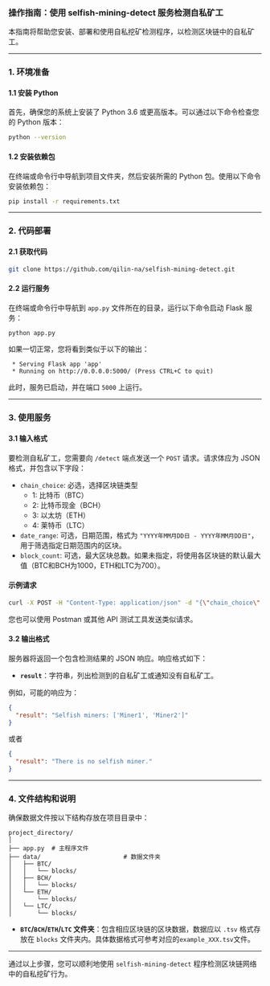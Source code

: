 ### 操作指南：使用 selfish-mining-detect 服务检测自私矿工

本指南将帮助您安装、部署和使用自私挖矿检测程序，以检测区块链中的自私矿工。

---

### 1. 环境准备

#### 1.1 安装 Python
首先，确保您的系统上安装了 Python 3.6 或更高版本。可以通过以下命令检查您的 Python 版本：

```bash
python --version
```

#### 1.2 安装依赖包
在终端或命令行中导航到项目文件夹，然后安装所需的 Python 包。使用以下命令安装依赖包：

```bash
pip install -r requirements.txt
```

---

### 2. 代码部署

#### 2.1 获取代码

```bash
git clone https://github.com/qilin-na/selfish-mining-detect.git
```

#### 2.2 运行服务
在终端或命令行中导航到 `app.py` 文件所在的目录，运行以下命令启动 Flask 服务：

```bash
python app.py
```

如果一切正常，您将看到类似于以下的输出：

```
 * Serving Flask app 'app'
 * Running on http://0.0.0.0:5000/ (Press CTRL+C to quit)
```

此时，服务已启动，并在端口 `5000` 上运行。

---

### 3. 使用服务

#### 3.1 输入格式
要检测自私矿工，您需要向 `/detect` 端点发送一个 `POST` 请求。请求体应为 JSON 格式，并包含以下字段：

- `chain_choice`: 必选，选择区块链类型
  - 1: 比特币（BTC）
  - 2: 比特币现金（BCH）
  - 3: 以太坊（ETH）
  - 4: 莱特币（LTC）
- `date_range`: 可选，日期范围，格式为 `"YYYY年MM月DD日 - YYYY年MM月DD日"`，用于筛选指定日期范围内的区块。
- `block_count`: 可选，最大区块总数。如果未指定，将使用各区块链的默认最大值（BTC和BCH为1000，ETH和LTC为700）。

#### 示例请求

```bash
curl -X POST -H "Content-Type: application/json" -d "{\"chain_choice\":1, \"date_range\":\"2024年08月01日-2024年08月07日\", \"block_count\":950}" http://localhost:5000/detect
```

您也可以使用 Postman 或其他 API 测试工具发送类似请求。

#### 3.2 输出格式
服务器将返回一个包含检测结果的 JSON 响应。响应格式如下：

- **`result`**：字符串，列出检测到的自私矿工或通知没有自私矿工。

例如，可能的响应为：

```json
{
  "result": "Selfish miners: ['Miner1', 'Miner2']"
}
```

或者

```json
{
  "result": "There is no selfish miner."
}
```

---

### 4. 文件结构和说明

确保数据文件按以下结构存放在项目目录中：

```plaintext
project_directory/
│
├── app.py  # 主程序文件
├── data/                       # 数据文件夹
│   ├── BTC/
│   │   └── blocks/
│   ├── BCH/
│   │   └── blocks/
│   └── ETH/
│       └── blocks/
│   └── LTC/
│       └── blocks/
```

- **`BTC`/`BCH`/`ETH`/`LTC` 文件夹**：包含相应区块链的区块数据，数据应以 `.tsv` 格式存放在 `blocks` 文件夹内。具体数据格式可参考对应的`example_XXX.tsv`文件。

---

通过以上步骤，您可以顺利地使用 `selfish-mining-detect` 程序检测区块链网络中的自私挖矿行为。
